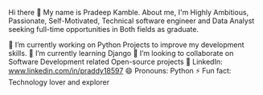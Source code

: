  Hi there 👋
 My name is Pradeep Kamble. About me, I'm Highly Ambitious, Passionate, Self-Motivated, Technical software engineer and Data Analyst seeking full-time opportunities in Both    fields as graduate.

 🔭 I’m currently working on Python Projects to improve my development skills.
 🌱 I’m currently learning Django
 👯 I’m looking to collaborate on Software Development related Open-source projects
 💼 LinkedIn: www.linkedin.com/in/praddy18597
 😄 Pronouns: Python
 ⚡ Fun fact: Technology lover and explorer


